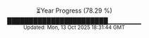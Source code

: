 <p align="center">
⏳Year Progress (78.29 %) <br>
███████████████████████▁▁▁▁▁▁▁ <br>
<sub>Updated: Mon, 13 Oct 2025 18:31:44 GMT</sub>
</p>

